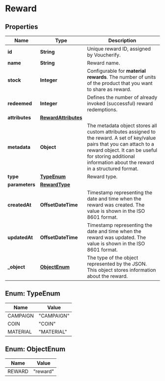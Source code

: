 

# Reward


## Properties

| Name | Type | Description |
|------------ | ------------- | ------------- |
|**id** | **String** | Unique reward ID, assigned by Voucherify. |
|**name** | **String** | Reward name. |
|**stock** | **Integer** | Configurable for **material rewards**. The number of units of the product that you want to share as reward. |
|**redeemed** | **Integer** | Defines the number of already invoked (successful) reward redemptions.  |
|**attributes** | [**RewardAttributes**](RewardAttributes.md) |  |
|**metadata** | **Object** | The metadata object stores all custom attributes assigned to the reward. A set of key/value pairs that you can attach to a reward object. It can be useful for storing additional information about the reward in a structured format. |
|**type** | [**TypeEnum**](#TypeEnum) | Reward type. |
|**parameters** | [**RewardType**](RewardType.md) |  |
|**createdAt** | **OffsetDateTime** | Timestamp representing the date and time when the reward was created. The value is shown in the ISO 8601 format. |
|**updatedAt** | **OffsetDateTime** | Timestamp representing the date and time when the reward was updated. The value is shown in the ISO 8601 format. |
|**_object** | [**ObjectEnum**](#ObjectEnum) | The type of the object represented by the JSON. This object stores information about the reward. |



## Enum: TypeEnum

| Name | Value |
|---- | -----|
| CAMPAIGN | &quot;CAMPAIGN&quot; |
| COIN | &quot;COIN&quot; |
| MATERIAL | &quot;MATERIAL&quot; |



## Enum: ObjectEnum

| Name | Value |
|---- | -----|
| REWARD | &quot;reward&quot; |



